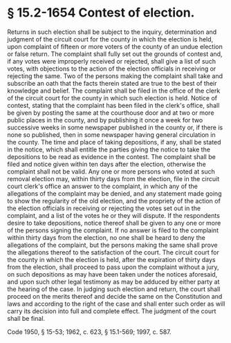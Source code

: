 # § 15.2-1654 Contest of election.

<p>Returns in such election shall be subject to the inquiry, determination and judgment of the circuit court for the county in which the election is held, upon complaint of fifteen or more voters of the county of an undue election or false return. The complaint shall fully set out the grounds of contest and, if any votes were improperly received or rejected, shall give a list of such votes, with objections to the action of the election officials in receiving or rejecting the same. Two of the persons making the complaint shall take and subscribe an oath that the facts therein stated are true to the best of their knowledge and belief. The complaint shall be filed in the office of the clerk of the circuit court for the county in which such election is held. Notice of contest, stating that the complaint has been filed in the clerk's office, shall be given by posting the same at the courthouse door and at two or more public places in the county, and by publishing it once a week for two successive weeks in some newspaper published in the county or, if there is none so published, then in some newspaper having general circulation in the county. The time and place of taking depositions, if any, shall be stated in the notice, which shall entitle the parties giving the notice to take the depositions to be read as evidence in the contest. The complaint shall be filed and notice given within ten days after the election, otherwise the complaint shall not be valid. Any one or more persons who voted at such removal election may, within thirty days from the election, file in the circuit court clerk's office an answer to the complaint, in which any of the allegations of the complaint may be denied, and any statement made going to show the regularity of the old election, and the propriety of the action of the election officials in receiving or rejecting the votes set out in the complaint, and a list of the votes he or they will dispute. If the respondents desire to take depositions, notice thereof shall be given to any one or more of the persons signing the complaint. If no answer is filed to the complaint within thirty days from the election, no one shall be heard to deny the allegations of the complaint, but the persons making the same shall prove the allegations thereof to the satisfaction of the court. The circuit court for the county in which the election is held, after the expiration of thirty days from the election, shall proceed to pass upon the complaint without a jury, on such depositions as may have been taken under the notices aforesaid, and upon such other legal testimony as may be adduced by either party at the hearing of the case. In judging such election and return, the court shall proceed on the merits thereof and decide the same on the Constitution and laws and according to the right of the case and shall enter such order as will carry its decision into full and complete effect. The judgment of the court shall be final.</p><p>Code 1950, § 15-53; 1962, c. 623, § 15.1-569; 1997, c. 587.</p>